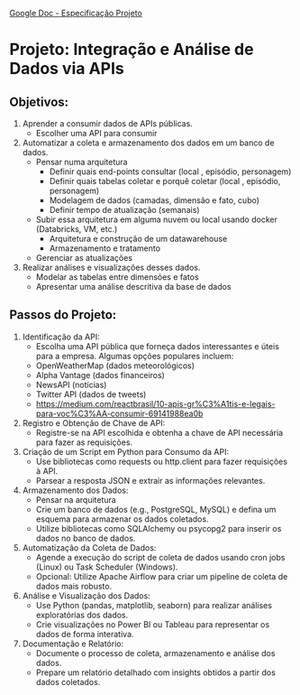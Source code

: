[Google Doc - Especificação Projeto](https://docs.google.com/document/d/1Fu7r5mdrJviT-hscJGceymrAurbUMXmrRVvXWJY-gAM/edit?usp=sharing)

# Projeto: Integração e Análise de Dados via APIs
## Objetivos:
1. Aprender a consumir dados de APIs públicas.
    - Escolher uma API para consumir
2. Automatizar a coleta e armazenamento dos dados em um banco de dados.
    - Pensar numa arquitetura
        - Definir quais end-points consultar (local , episódio, personagem)
        - Definir quais tabelas coletar e porquê coletar (local , episódio, personagem)
        - Modelagem de dados (camadas, dimensão e fato, cubo)
        - Definir tempo de atualização (semanais)
    - Subir essa arquitetura em alguma nuvem ou local usando docker (Databricks, VM, etc.)
        - Arquitetura e construção de um datawarehouse
        - Armazenamento e tratamento
    - Gerenciar as atualizações
3. Realizar análises e visualizações desses dados.
    - Modelar as tabelas entre dimensões e fatos
    - Apresentar uma análise descritiva da base de dados

## Passos do Projeto:
1. Identificação da API:
    - Escolha uma API pública que forneça dados interessantes e úteis para a empresa. Algumas opções populares incluem:
    - OpenWeatherMap (dados meteorológicos)
    - Alpha Vantage (dados financeiros)
    - NewsAPI (notícias)
    - Twitter API (dados de tweets)
    - https://medium.com/reactbrasil/10-apis-gr%C3%A1tis-e-legais-para-voc%C3%AA-consumir-69141988ea0b
2. Registro e Obtenção de Chave de API:
    - Registre-se na API escolhida e obtenha a chave de API necessária para fazer as requisições.
3. Criação de um Script em Python para Consumo da API:
    - Use bibliotecas como requests ou http.client para fazer requisições à API.
    - Parsear a resposta JSON e extrair as informações relevantes.
4. Armazenamento dos Dados:
    - Pensar na arquitetura
    - Crie um banco de dados (e.g., PostgreSQL, MySQL) e defina um esquema para armazenar os dados coletados.
    - Utilize bibliotecas como SQLAlchemy ou psycopg2 para inserir os dados no banco de dados.
5. Automatização da Coleta de Dados:
    - Agende a execução do script de coleta de dados usando cron jobs (Linux) ou Task Scheduler (Windows).
    - Opcional: Utilize Apache Airflow para criar um pipeline de coleta de dados mais robusto.
6. Análise e Visualização dos Dados:
    - Use Python (pandas, matplotlib, seaborn) para realizar análises exploratórias dos dados.
    - Crie visualizações no Power BI ou Tableau para representar os dados de forma interativa.
7. Documentação e Relatório:
    - Documente o processo de coleta, armazenamento e análise dos dados.
    - Prepare um relatório detalhado com insights obtidos a partir dos dados coletados.